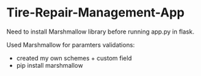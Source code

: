 # Tire-Repair-Management-App

Need to install Marshmallow library before running app.py in flask.

Used Marshmallow for paramters validations:
 - created my own schemes + custom field
 - pip install marshmallow
